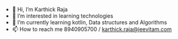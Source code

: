 - 👋 Hi, I’m Karthick Raja
- 👀 I’m interested in learning technologies
- 🌱 I’m currently learning kotlin, Data structures and Algorithms
- 📫 How to reach me 8940905700 / karthick.raja@jeevitam.com

<!---
karthickraja-jeevitam/karthickraja-jeevitam is a ✨ special ✨ repository because its `README.md` (this file) appears on your GitHub profile.
You can click the Preview link to take a look at your changes.
--->
